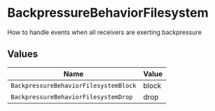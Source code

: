# BackpressureBehaviorFilesystem

How to handle events when all receivers are exerting backpressure


## Values

| Name                                  | Value                                 |
| ------------------------------------- | ------------------------------------- |
| `BackpressureBehaviorFilesystemBlock` | block                                 |
| `BackpressureBehaviorFilesystemDrop`  | drop                                  |